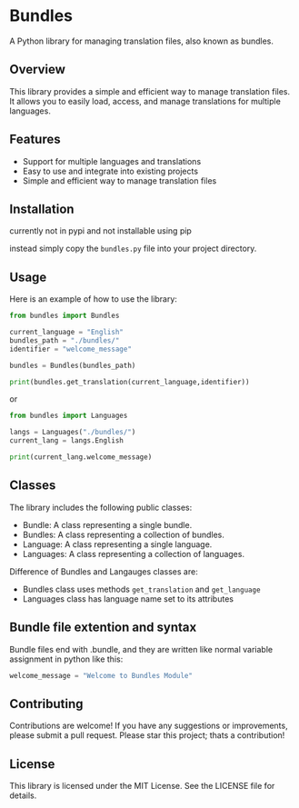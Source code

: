 # Bundles
A Python library for managing translation files, also known as bundles.

## Overview
This library provides a simple and efficient way to manage translation files. It allows you to easily load, access, and manage translations for multiple languages.

## Features
* Support for multiple languages and translations
* Easy to use and integrate into existing projects
* Simple and efficient way to manage translation files

## Installation
currently not in pypi and not installable using pip

instead simply copy the `bundles.py` file into your project directory.

## Usage
Here is an example of how to use the library:
```python
from bundles import Bundles

current_language = "English"
bundles_path = "./bundles/"
identifier = "welcome_message"

bundles = Bundles(bundles_path)

print(bundles.get_translation(current_language,identifier))
```
or
```python
from bundles import Languages

langs = Languages("./bundles/")
current_lang = langs.English

print(current_lang.welcome_message)
```
## Classes
The library includes the following public classes:

* Bundle: A class representing a single bundle.
* Bundles: A class representing a collection of bundles.
* Language: A class representing a single language.
* Languages: A class representing a collection of languages.

Difference of Bundles and Langauges classes are:
* Bundles class uses methods `get_translation` and `get_language`
* Languages class has language name set to its attributes

## Bundle file extention and syntax
Bundle files end with .bundle, and they are written like normal variable assignment in python like this:
```python
welcome_message = "Welcome to Bundles Module"
```

## Contributing
Contributions are welcome! If you have any suggestions or improvements, please submit a pull request.
Please star this project; thats a contribution!

## License
This library is licensed under the MIT License. See the LICENSE file for details. 
